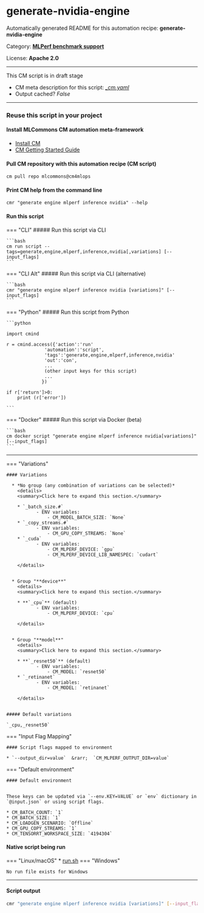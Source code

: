 # generate-nvidia-engine
Automatically generated README for this automation recipe: **generate-nvidia-engine**

Category: **[MLPerf benchmark support](..)**

License: **Apache 2.0**



---

This CM script is in draft stage

* CM meta description for this script: *[_cm.yaml](https://github.com/mlcommons/cm4mlops/tree/main/script/generate-nvidia-engine/_cm.yaml)*
* Output cached? *False*

---
### Reuse this script in your project

#### Install MLCommons CM automation meta-framework

* [Install CM](https://docs.mlcommons.org/ck/install)
* [CM Getting Started Guide](https://docs.mlcommons.org/ck/getting-started/)

#### Pull CM repository with this automation recipe (CM script)

```cm pull repo mlcommons@cm4mlops```

#### Print CM help from the command line

````cmr "generate engine mlperf inference nvidia" --help````

#### Run this script

=== "CLI"
    ##### Run this script via CLI

    ```bash
    cm run script --tags=generate,engine,mlperf,inference,nvidia[,variations] [--input_flags]
    ```
=== "CLI Alt"
    ##### Run this script via CLI (alternative)


    ```bash
    cmr "generate engine mlperf inference nvidia [variations]" [--input_flags]
    ```

=== "Python"
    ##### Run this script from Python


    ```python

    import cmind

    r = cmind.access({'action':'run'
                  'automation':'script',
                  'tags':'generate,engine,mlperf,inference,nvidia'
                  'out':'con',
                  ...
                  (other input keys for this script)
                  ...
                 })

    if r['return']>0:
        print (r['error'])

    ```


=== "Docker"
    ##### Run this script via Docker (beta)

    ```bash
    cm docker script "generate engine mlperf inference nvidia[variations]" [--input_flags]
    ```
___

=== "Variations"


    #### Variations

      * *No group (any combination of variations can be selected)*
        <details>
        <summary>Click here to expand this section.</summary>

        * `_batch_size.#`
               - ENV variables:
                   - CM_MODEL_BATCH_SIZE: `None`
        * `_copy_streams.#`
               - ENV variables:
                   - CM_GPU_COPY_STREAMS: `None`
        * `_cuda`
               - ENV variables:
                   - CM_MLPERF_DEVICE: `gpu`
                   - CM_MLPERF_DEVICE_LIB_NAMESPEC: `cudart`

        </details>


      * Group "**device**"
        <details>
        <summary>Click here to expand this section.</summary>

        * **`_cpu`** (default)
               - ENV variables:
                   - CM_MLPERF_DEVICE: `cpu`

        </details>


      * Group "**model**"
        <details>
        <summary>Click here to expand this section.</summary>

        * **`_resnet50`** (default)
               - ENV variables:
                   - CM_MODEL: `resnet50`
        * `_retinanet`
               - ENV variables:
                   - CM_MODEL: `retinanet`

        </details>


    ##### Default variations

    `_cpu,_resnet50`
=== "Input Flag Mapping"


    #### Script flags mapped to environment

    * `--output_dir=value`  &rarr;  `CM_MLPERF_OUTPUT_DIR=value`



=== "Default environment"

    #### Default environment


    These keys can be updated via `--env.KEY=VALUE` or `env` dictionary in `@input.json` or using script flags.

    * CM_BATCH_COUNT: `1`
    * CM_BATCH_SIZE: `1`
    * CM_LOADGEN_SCENARIO: `Offline`
    * CM_GPU_COPY_STREAMS: `1`
    * CM_TENSORRT_WORKSPACE_SIZE: `4194304`



#### Native script being run
=== "Linux/macOS"
     * [run.sh](https://github.com/mlcommons/cm4mlops/tree/main/script/generate-nvidia-engine/run.sh)
=== "Windows"

    No run file exists for Windows
___
#### Script output
```bash
cmr "generate engine mlperf inference nvidia [variations]" [--input_flags] -j
```